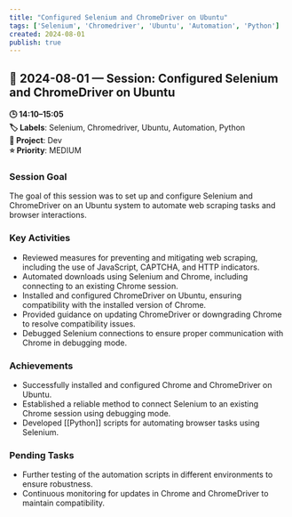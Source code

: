 ```yaml
---
title: "Configured Selenium and ChromeDriver on Ubuntu"
tags: ['Selenium', 'Chromedriver', 'Ubuntu', 'Automation', 'Python']
created: 2024-08-01
publish: true
---
```


## 📅 2024-08-01 — Session: Configured Selenium and ChromeDriver on Ubuntu

**🕒 14:10–15:05**  
**🏷️ Labels**: Selenium, Chromedriver, Ubuntu, Automation, Python  
**📂 Project**: Dev  
**⭐ Priority**: MEDIUM  


### Session Goal
The goal of this session was to set up and configure Selenium and ChromeDriver on an Ubuntu system to automate web scraping tasks and browser interactions.

### Key Activities
- Reviewed measures for preventing and mitigating web scraping, including the use of JavaScript, CAPTCHA, and HTTP indicators.
- Automated downloads using Selenium and Chrome, including connecting to an existing Chrome session.
- Installed and configured ChromeDriver on Ubuntu, ensuring compatibility with the installed version of Chrome.
- Provided guidance on updating ChromeDriver or downgrading Chrome to resolve compatibility issues.
- Debugged Selenium connections to ensure proper communication with Chrome in debugging mode.

### Achievements
- Successfully installed and configured Chrome and ChromeDriver on Ubuntu.
- Established a reliable method to connect Selenium to an existing Chrome session using debugging mode.
- Developed [[Python]] scripts for automating browser tasks using Selenium.

### Pending Tasks
- Further testing of the automation scripts in different environments to ensure robustness.
- Continuous monitoring for updates in Chrome and ChromeDriver to maintain compatibility.
